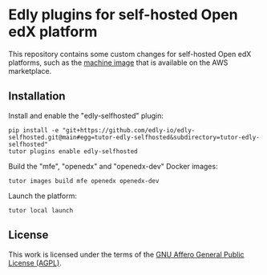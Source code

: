 # Edly plugins for self-hosted Open edX platform

This repository contains some custom changes for self-hosted Open edX platforms, such as the [machine image](https://aws.amazon.com/marketplace/pp/prodview-iji6gmbfbpi3o) that is available on the AWS marketplace.

## Installation

Install and enable the "edly-selfhosted" plugin:

    pip install -e "git+https://github.com/edly-io/edly-selfhosted.git@main#egg=tutor-edly-selfhosted&subdirectory=tutor-edly-selfhosted"
    tutor plugins enable edly-selfhosted

Build the "mfe", "openedx" and "openedx-dev" Docker images:

    tutor images build mfe openedx openedx-dev

Launch the platform:

    tutor local launch

## License

This work is licensed under the terms of the [GNU Affero General Public License (AGPL)](https://github.com/edly-io/edly-selfhosted/blob/main/LICENSE.txt>).
